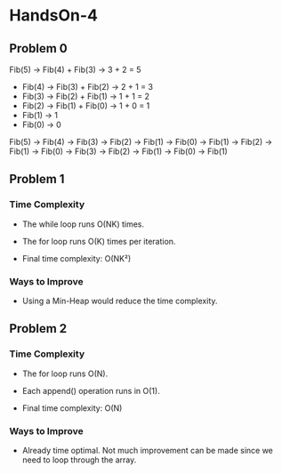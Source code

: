 # HandsOn-4

## Problem 0


Fib(5) -> Fib(4) + Fib(3) -> 3 + 2 = 5
- Fib(4) -> Fib(3) + Fib(2) -> 2 + 1 = 3
- Fib(3) -> Fib(2) + Fib(1) -> 1 + 1 = 2
- Fib(2) -> Fib(1) + Fib(0) -> 1 + 0 = 1
- Fib(1) -> 1
- Fib(0) -> 0

Fib(5) -> Fib(4) -> Fib(3) -> Fib(2) -> Fib(1) -> Fib(0) -> Fib(1) -> Fib(2) -> Fib(1) -> Fib(0) -> Fib(3) -> Fib(2) -> Fib(1) -> Fib(0) -> Fib(1)

## Problem 1

### Time Complexity

- The while loop runs O(NK) times.

- The for loop runs O(K) times per iteration.

- Final time complexity: O(NK²)

### Ways to Improve

- Using a Min-Heap would reduce the time complexity.

## Problem 2

### Time Complexity

- The for loop runs O(N).

- Each append() operation runs in O(1).

- Final time complexity: O(N)

### Ways to Improve

- Already time optimal. Not much improvement can be made since we need to loop through the array.
